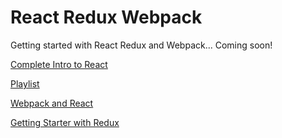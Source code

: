 # React Redux Webpack
Getting started with React Redux and Webpack... Coming soon!

[Complete Intro to React](https://btholt.github.io/complete-intro-to-react/)

[Playlist](https://www.youtube.com/playlist?list=PLQDnxXqV213JJFtDaG0aE9vqvp6Wm7nBg)

[Webpack and React](http://survivejs.com/webpack_react/introduction/)

[Getting Starter with Redux](https://egghead.io/series/getting-started-with-redux)